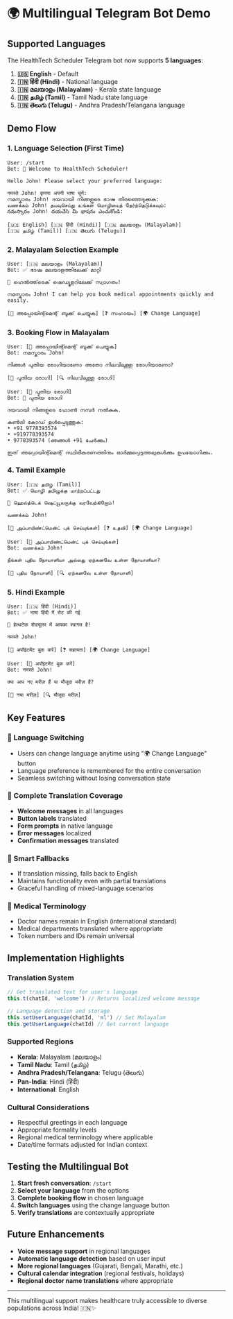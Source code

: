 # 🌍 Multilingual Telegram Bot Demo

## Supported Languages

The HealthTech Scheduler Telegram bot now supports **5 languages**:

1. **🇺🇸 English** - Default
2. **🇮🇳 हिंदी (Hindi)** - National language
3. **🇮🇳 മലയാളം (Malayalam)** - Kerala state language
4. **🇮🇳 தமிழ் (Tamil)** - Tamil Nadu state language  
5. **🇮🇳 తెలుగు (Telugu)** - Andhra Pradesh/Telangana language

## Demo Flow

### 1. Language Selection (First Time)
```
User: /start
Bot: 🏥 Welcome to HealthTech Scheduler!

Hello John! Please select your preferred language:

नमस्ते John! कृपया अपनी भाषा चुनें:
നമസ്കാരം John! ദയവായി നിങ്ങളുടെ ഭാഷ തിരഞ്ഞെടുക്കുക:
வணக்கம் John! தயவுசெய்து உங்கள் மொழியைத் தேர்ந்தெடுக்கவும்:
నమస్కారం John! దయచేసి మీ భాషను ఎంచుకోండి:

[🇺🇸 English] [🇮🇳 हिंदी (Hindi)] [🇮🇳 മലയാളം (Malayalam)]
[🇮🇳 தமிழ் (Tamil)] [🇮🇳 తెలుగు (Telugu)]
```

### 2. Malayalam Selection Example
```
User: [🇮🇳 മലയാളം (Malayalam)]
Bot: ✅ ഭാഷ മലയാളത്തിലേക്ക് മാറ്റി

🏥 ഹെൽത്ത്‌ടെക് ഷെഡ്യൂളറിലേക്ക് സ്വാഗതം!

നമസ്കാരം John! I can help you book medical appointments quickly and easily.

[📅 അപ്പോയിന്റ്മെന്റ് ബുക്ക് ചെയ്യുക] [❓ സഹായം] [🌍 Change Language]
```

### 3. Booking Flow in Malayalam
```
User: [📅 അപ്പോയിന്റ്മെന്റ് ബുക്ക് ചെയ്യുക]
Bot: നമസ്കാരം John!

നിങ്ങൾ പുതിയ രോഗിയാണോ അതോ നിലവിലുള്ള രോഗിയാണോ?

[👤 പുതിയ രോഗി] [🔍 നിലവിലുള്ള രോഗി]

User: [👤 പുതിയ രോഗി]
Bot: 👤 പുതിയ രോഗി

ദയവായി നിങ്ങളുടെ ഫോൺ നമ്പർ നൽകുക.

കൺട്രി കോഡ് ഉൾപ്പെടുത്തുക:
• +91 9778393574
• +919778393574
• 9778393574 (ഞങ്ങൾ +91 ചേർക്കും)

ഇത് അപ്പോയിന്റ്മെന്റ് സ്ഥിരീകരണത്തിനും ഓർമ്മപ്പെടുത്തലുകൾക്കും ഉപയോഗിക്കും.
```

### 4. Tamil Example
```
User: [🇮🇳 தமிழ் (Tamil)]
Bot: ✅ மொழி தமிழுக்கு மாற்றப்பட்டது

🏥 ஹெல்த்டெக் ஷெட்யூலருக்கு வரவேற்கிறோம்!

வணக்கம் John!

[📅 அப்பாயிண்ட்மென்ட் புக் செய்யுங்கள்] [❓ உதவி] [🌍 Change Language]

User: [📅 அப்பாயிண்ட்மென்ட் புக் செய்யுங்கள்]
Bot: வணக்கம் John!

நீங்கள் புதிய நோயாளியா அல்லது ஏற்கனவே உள்ள நோயாளியா?

[👤 புதிய நோயாளி] [🔍 ஏற்கனவே உள்ள நோயாளி]
```

### 5. Hindi Example
```
User: [🇮🇳 हिंदी (Hindi)]
Bot: ✅ भाषा हिंदी में सेट की गई

🏥 हेल्थटेक शेड्यूलर में आपका स्वागत है!

नमस्ते John!

[📅 अपॉइंटमेंट बुक करें] [❓ सहायता] [🌍 Change Language]

User: [📅 अपॉइंटमेंट बुक करें]
Bot: नमस्ते John!

क्या आप नए मरीज़ हैं या मौजूदा मरीज़ हैं?

[👤 नया मरीज़] [🔍 मौजूदा मरीज़]
```

## Key Features

### 🔄 Language Switching
- Users can change language anytime using "🌍 Change Language" button
- Language preference is remembered for the entire conversation
- Seamless switching without losing conversation state

### 📱 Complete Translation Coverage
- **Welcome messages** in all languages
- **Button labels** translated
- **Form prompts** in native language
- **Error messages** localized
- **Confirmation messages** translated

### 🎯 Smart Fallbacks
- If translation missing, falls back to English
- Maintains functionality even with partial translations
- Graceful handling of mixed-language scenarios

### 🏥 Medical Terminology
- Doctor names remain in English (international standard)
- Medical departments translated where appropriate
- Token numbers and IDs remain universal

## Implementation Highlights

### Translation System
```javascript
// Get translated text for user's language
this.t(chatId, 'welcome') // Returns localized welcome message

// Language detection and storage
this.setUserLanguage(chatId, 'ml') // Set Malayalam
this.getUserLanguage(chatId) // Get current language
```

### Supported Regions
- **Kerala**: Malayalam (മലയാളം)
- **Tamil Nadu**: Tamil (தமிழ்)
- **Andhra Pradesh/Telangana**: Telugu (తెలుగు)
- **Pan-India**: Hindi (हिंदी)
- **International**: English

### Cultural Considerations
- Respectful greetings in each language
- Appropriate formality levels
- Regional medical terminology where applicable
- Date/time formats adjusted for Indian context

## Testing the Multilingual Bot

1. **Start fresh conversation**: `/start`
2. **Select your language** from the options
3. **Complete booking flow** in chosen language
4. **Switch languages** using the change language button
5. **Verify translations** are contextually appropriate

## Future Enhancements

- **Voice message support** in regional languages
- **Automatic language detection** based on user input
- **More regional languages** (Gujarati, Bengali, Marathi, etc.)
- **Cultural calendar integration** (regional festivals, holidays)
- **Regional doctor name translations** where appropriate

---

This multilingual support makes healthcare truly accessible to diverse populations across India! 🇮🇳✨